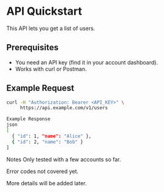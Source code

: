 # API Quickstart

This API lets you get a list of users.

## Prerequisites
- You need an API key (find it in your account dashboard).
- Works with curl or Postman.

## Example Request
```bash
curl -H "Authorization: Bearer <API_KEY>" \
     https://api.example.com/v1/users

Example Response
json
[
  { "id": 1, "name": "Alice" },
  { "id": 2, "name": "Bob" }
]

```
Notes
Only tested with a few accounts so far.

Error codes not covered yet.

More details will be added later.
